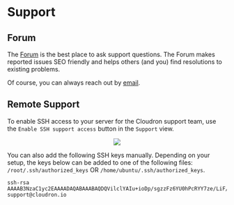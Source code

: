 # Support 

## Forum

The <a href="https://forum.cloudron.io">Forum</a> is the best place to ask support
questions. The Forum makes reported issues SEO friendly and helps others (and you)
find resolutions to existing problems.

Of course, you can always reach out by <a target="_blank" href="mailto:support@cloudron.io">email</a>.

## Remote Support

To enable SSH access to your server for the Cloudron support team, use the `Enable SSH support access`
button in the `Support` view.

<center>
<img src="/documentation/img/remote-support.png" class="shadow">
</center>

You can also add the following SSH keys manually. Depending on your setup, the keys below can be added
to one of the following files: `/root/.ssh/authorized_keys` OR `/home/ubuntu/.ssh/authorized_keys`.

```
ssh-rsa AAAAB3NzaC1yc2EAAAADAQABAAABAQDQVilclYAIu+ioDp/sgzzFz6YU0hPcRYY7ze/LiF/lC7uQqK062O54BFXTvQ3ehtFZCx3bNckjlT2e6gB8Qq07OM66De4/S/g+HJW4TReY2ppSPMVNag0TNGxDzVH8pPHOysAm33LqT2b6L/wEXwC6zWFXhOhHjcMqXvi8Ejaj20H1HVVcf/j8qs5Thkp9nAaFTgQTPu8pgwD8wDeYX1hc9d0PYGesTADvo6HF4hLEoEnefLw7PaStEbzk2fD3j7/g5r5HcgQQXBe74xYZ/1gWOX2pFNuRYOBSEIrNfJEjFJsqk3NR1+ZoMGK7j+AZBR4k0xbrmncQLcQzl6MMDzkp support@cloudron.io
```

